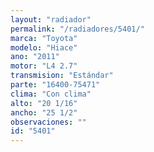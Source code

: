 ```yaml
---
layout: "radiador"
permalink: "/radiadores/5401/"
marca: "Toyota"
modelo: "Hiace"
ano: "2011"
motor: "L4 2.7"
transmision: "Estándar"
parte: "16400-75471"
clima: "Con clima"
alto: "20 1/16"
ancho: "25 1/2"
observaciones: ""
id: "5401"
---
```


